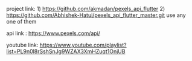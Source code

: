 project link: 1) https://github.com/akmadan/pexels_api_flutter
              2) https://github.com/Abhishek-Hatui/pexels_api_flutter_master.git 
              use any one of them


api link : https://www.pexels.com/api/

youtube link: https://www.youtube.com/playlist?list=PL9n0l8rSshSnJg9WZAX3XmHZuqt1OnjUB
